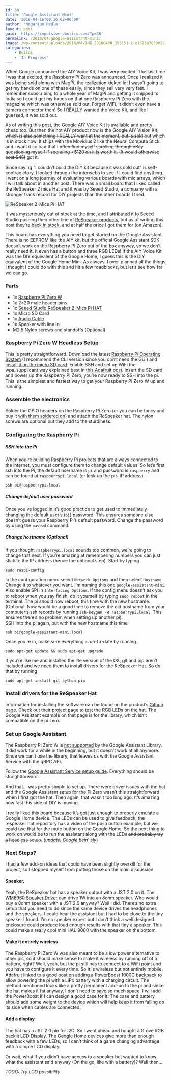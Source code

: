 ```yaml
---
id: 38
title: 'Google Assistant Mini'
date: '2018-04-16T09:16:02+00:00'
author: 'Nagarjun Redla'
layout: post
guid: 'https://impulsiverobotics.com/?p=38'
permalink: /2018/04/google-assistant-mini/
image: /wp-content/uploads/2018/04/IMG_20180408_155151-1-e1523870390292.jpg
categories:
    - Builds
    - 'In Progress'
---
```


When Google announced the AIY Voice Kit, I was very excited. The last time I was that excited, the Raspberry Pi Zero was announced. Once I realized it was being sold along with MagPi, the realization kicked in: I wasn’t going to get my hands on one of these easily, since they sell very very fast. I remember subscribing to a whole year of MagPi and getting it shipped to India so I could get my hands on that one Raspberry Pi Zero with the magazine which was otherwise sold out. Forget WiFi, it didn’t even have a camera connector then! So I REALLY wanted the Voice Kit, and like I guessed, it was sold out.

As of writing this post, the Google AIY Voice Kit is available and pretty cheap too. But then the hot AIY product now is the Google AIY Vision Kit, <del>which is also something I REALLY want at the moment, but is sold out</del> which is in stock now. It ships with the Movidius 2 like the Neural Compute Stick, and I want it so bad that I <del>often find myself scrolling through eBay questioning myself if spending &gt;$120 on it is worth it. (It would otherwise cost $45)</del> got it.

Since saying “I couldn’t build the DIY kit because it was sold out” is self-contradictory, I looked through the interwebs to see if I could find anything. I went on a long journey of evaluating various boards with mic arrays, which I will talk about in another post. There was a small board that I liked called the ReSpeaker 2 mics Hat and it was by Seeed Studio, a company with a stronger track record for DIY projects than the other boards I tried.

![ReSpeaker 2-Mics Pi HAT](https://lh3.googleusercontent.com/mpveHjQiNUHVGsi75EJOu3Vzhrl1SJgxF5uII5zxRHThTZmcfRCEX42bO4JEx70Bstbie0KUvA3HtzDmJ2HoEBWfPe-XMunumMqKG8vXnm3Dw_J5FBKJpCdU2mxJtCnLjoeKlsc5PGv4bSjL03ryqBfpHhh3taHI5n0XZfOsbpZpgKovC8EBDic-PgSwIZ5X42djHHrT0oICz8SaRWKm1L634HBME-0LkGeyIv35iO5CUwaLwyuvCYSsRZG7Cw3wNXy_ME9G50gzRXG5XxcjQ-E27w3__okQquNyS0zexyiii7VORM-pxDeHlX47ftLZ1GHzZhZvgebwXWydOHhx7ZICVKVsHIV7C-Gj4RKF4C1IFpFv3ZZz1hZsmGI28iaTj5f0KYUj8UcKZUPTydgjbDhZgOKFeSXHLGK4RNP5rM-aLRcspSXnkB28f2CbKIGy4qGdBBNA2s4XPEVKeUpn6cRTFBToL2RfghJ4tSvxcK_jc9PBedEYWle-_NIqdoi1H8RpuNzVIcXQW3jEcY4T9Cvu_3Mmy4OajLYfmPPN5CvNMWry2K6R7LlXXakGWa09EiH60xZKX108wd45XXqMxnoBVloUXqAKnEl32Ty0xA-wsLKOj1MgltJD8pWXb8ujs4K_litDrBVTWOh0Rv5XV9bubHHnoZN-1zgDgb12I4ZyvYysEdO09OIzI3cHKQVOePU6lm2qrysXZj4XjGONHyuldUnpMIxWdvScmzuomSRHX1LujvKKCBAiHOlesGM=w1726-h1294-no?authuser=0 "Seeed Studio’s ReSpeaker 2-Mics Pi HAT")

It was mysteriously out of stock at the time, and I attributed it to Seeed Studio pushing their other line of [ReSpeaker products](https://www.seeedstudio.com/ReSpeaker-Core-v2.0-p-3039.html), but as of writing this post they’re [back in stock](https://www.seeedstudio.com/ReSpeaker-2-Mics-Pi-HAT-p-2874.html), and at half the price I got them for (on Amazon).

This board has everything you need to get started on the Google Assistant. There is no EEPROM like the AIY kit, but the official Google Assistant SDK doesn’t work on the Raspberry Pi Zero out of the box anyway, so we don’t really need it. It even has a button and three RGB LEDs! If the AIY Voice Kit was the DIY equivalent of the Google Home, I guess this is the DIY equivalent of the Google Home Mini. As always, I over-planned all the things I thought I could do with this and hit a few roadblocks, but let’s see how far we can go.

### Parts

- 1x [Raspberry Pi Zero W](https://www.raspberrypi.org/products/raspberry-pi-zero-w/)
- 1x 2×20 male header pins
- 1x [Seeed Studio ReSpeaker 2-Mics Pi HAT](https://www.seeedstudio.com/ReSpeaker-2-Mics-Pi-HAT-p-2874.html)
- 1x Micro SD Card
- 1x [Audio Cable](https://www.amazon.com/AmazonBasics-3-5mm-Stereo-Audio-Cable/dp/B00NO73Q84/ref=sr_1_5?ie=UTF8&qid=1523216862&sr=8-5&keywords=line+in+cable&dpID=41VXocT-MNL&preST=_SX300_QL70_&dpSrc=srch)
- 1x Speaker with line in
- M2.5 Nylon screws and standoffs (Optional)

### Raspberry Pi Zero W Headless Setup

This is pretty straightforward. Download the latest [Raspberry Pi Operating System](https://www.raspberrypi.org/downloads/) (I recommend the CLI version since you don’t need the GUI) and [install it on the micro SD card](https://www.raspberrypi.org/documentation/installation/installing-images/). Enable SSH and set up WiFi the wpa\_supplicant way explained best in [this Adafruit post](https://learn.adafruit.com/raspberry-pi-zero-creation/text-file-editing). Insert the SD card and power up the Raspberry Pi Zero, you’re now ready to SSH into the pi. This is the simplest and fastest way to get your Raspberry Pi Zero W up and running.

### Assemble the electronics

Solder the GPIO headers on the Raspberry Pi Zero (or you can be fancy and buy it [with them soldered on](https://www.raspberrypi.org/blog/zero-wh/)) and attach the ReSpeaker hat. The nylon screws are optional but they add to the sturdiness.

### Configuring the Raspberry Pi

##### SSH into the Pi

When you’re building Raspberry Pi projects that are always connected to the internet, you must configure them to change default values. So let’s first ssh into the Pi, the default username is `pi` and password is `raspberry` and can be found at `raspberrypi.local` (or look up the pi’s IP address)

``` shell
ssh pi@raspberrypi.local
```

##### Change default user password

Once you’ve logged in it’s good practice to get used to immediately changing the default user’s (`pi`) password. This ensures someone else doesn’t guess your Raspberry Pi’s default password. Change the password by using the `passwd` command.

##### Change hostname (Optional)

If you thought `raspberrypi.local` sounds too common, we’re going to change that next. If you’re amazing at remembering numbers you can just stick to the IP address (hence the optional step). Start by typing

``` shell
sudo raspi-config
```

in the configuration menu select `Network Options` and then select `Hostname`. Change it to whatever you want. I’m naming this one `google-assistant-mini`. Also enable SPI in `Interfacing Options`. If the config menu doesn’t ask you to reboot when you say finish, do it yourself by typing `sudo reboot` in the terminal. The pi should now reboot, this time with the new hostname. (Optional: Now would be a good time to remove the old hostname from your computer’s ssh records by running `ssh-keygen -R raspberrypi.local`. This ensures there’s no problem when setting up another pi).  
SSH into the pi again, but with the new hostname this time

``` shell
ssh pi@google-assistant-mini.local
```

Once you’re in, make sure everything is up-to-date by running

``` shell
sudo apt-get update && sudo apt-get upgrade
```

If you’re like me and installed the lite version of the OS, git and pip aren’t included and we need them to install drivers for the ReSpeaker Hat. So do that by running

``` shell
sudo apt-get install git python-pip
```

### Install drivers for the ReSpeaker Hat

Information for installing the software can be found on the product’s [Github page](https://github.com/respeaker/seeed-voicecard). Check out their [project page](https://github.com/respeaker/mic_hat) to test the RGB LEDs on the hat. The Google Assistant example on that page is for the library, which isn’t compatible on the pi zero.

### Set up Google Assistant

The Raspberry Pi Zero W is [not supported](https://developers.google.com/assistant/sdk/overview#features) by the Google Assistant Library. It did work for a while in the beginning, but it doesn’t work at all anymore. Since we can’t use the library, that leaves us with the Google Assistant Service with the gRPC API.

Follow the [Google Assistant Service setup guide](https://developers.google.com/assistant/sdk/guides/service/python/). Everything should be straightforward.

And that… was pretty simple to set up. There were driver issues with the hat and the Google Assistant setup for the Pi Zero wasn’t this straightforward when I first got the hat. Then again, that wasn’t too long ago. It’s amazing how fast this side of DIY is moving.

I really liked this board because it’s got just enough to properly emulate a Google Home device. The LEDs can be used to give feedback, the respeaker hat repository has a video of the push button example, but we could use that for the mute button on the Google Home. So the next thing to work on would be to run the assistant along with the LEDs ~~and probably try a headless setup.~~ ([*update: Google bein’ sly*](https://github.com/shivasiddharth/GassistPi/issues/136#issuecomment-362110323))

### Next Steps?

I had a few add-on ideas that could have been slightly overkill for the project, so I stopped myself from putting those on the main discussion.

#### Speaker.

Yeah, the ReSpeaker hat has a speaker output with a JST 2.0 on it. The [WM8960 Speaker Driver](https://www.cirrus.com/products/wm8960/) can drive 1W into an 8ohm speaker. Who would buy a 8ohm speaker with a JST 2.0 anyway? Well I did. There’s no extra setup that you need to do since the same device drives the headphones and the speakers. I could hear the assistant but I had to be close to the tiny speaker I found. I’m no speaker expert but I don’t think a well designed enclosure could produce loud enough results with that tiny a speaker. This could make a really cool mini HAL 9000 with the speaker on the bottom.

#### Make it entirely wireless

The Raspberry Pi Zero W was also meant to be a low power alternative to other pis, so it should make sense to make it wireless by running off of a battery, right? Well, yeah, but the pi still has to connect to a WiFi point and you have to configure it every time. So it is wireless but not entirely mobile. [Adafruit](https://blog.adafruit.com/2015/12/18/how-to-run-a-pi-zero-and-other-pis-from-a-lipo-including-low-battery-raspberry_pi-piday-raspberypi/) linked to a [good post](https://plus.google.com/+DanielBull/posts/gedcmQXaRyr) on adding a PowerBoost 1000C backpack to allow powering the pi with a LiPo battery with a charging circuit. The method mentioned looks like a pretty permanent add-on to the pi and since the hat makes it fat anyway, I don’t need to save so much space. I will add the PowerBoost if I can design a good case for it. The case and battery should add some weight to the device which will help keep it from falling on its side when cables are connected.

#### Add a display

The hat has a JST 2.0 pin for I2C. So I went ahead and bought a Grove RGB backlit LCD Display. The Google Home devices give more than enough feedback with a few LEDs, so I can’t think of a game changing advantage with a simple LCD display.

Or wait, what if you didn’t have access to a speaker but wanted to know what the assistant said anyway (On the go, like with a battery)? Well then…

*TODO: Try LCD possibility*